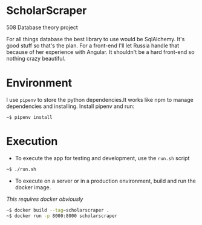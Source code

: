 # ScholarScraper
508 Database theory project

For all things database the best library to use would be SqlAlchemy.
It's good stuff so that's the plan. For a front-end I'll let Russia handle that because of her experience with Angular. 
It shouldn't be a hard front-end so nothing crazy beautiful. 

# Environment

I use `pipenv` to store the python dependencies.It works like npm to manage dependencies and installing.
Install pipenv and run:
```
~$ pipenv install
```

# Execution

- To execute the app for testing and development, use the `run.sh` script

```sh
~$ ./run.sh
```


- To execute on a server or in a production environment, build and run the docker image.

 *This requires docker obviously*

```sh
~$ docker build --tag=scholarscraper .
~$ docker run -p 8000:8000 scholarscraper
```

